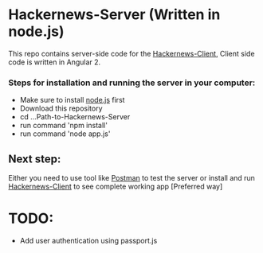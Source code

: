 # Hackernews-Server (Written in node.js)

This repo contains server-side code for the [Hackernews-Client], Client side code is written in Angular 2.

### Steps for installation and running the server in your computer:
  - Make sure to install [node.js] first
  - Download this repository
  - cd ...Path-to-Hackernews-Server
  - run command 'npm install'
  - run command 'node app.js'

## Next step:

Either you need to use tool like [Postman] to test the server or install and run [Hackernews-Client] to see complete working app [Preferred way]

# TODO:
  - Add user authentication using passport.js

   [node.js]: <https://nodejs.org/en/>
   [Postman]: <https://chrome.google.com/webstore/detail/postman/fhbjgbiflinjbdggehcddcbncdddomop?hl=en>
   [Hackernews-Client]: <https://www.github.com>
